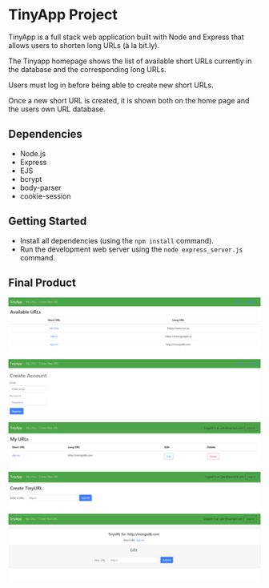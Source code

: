 # TinyApp Project

TinyApp is a full stack web application built with Node and Express that allows users to shorten long URLs (à la bit.ly).

The Tinyapp homepage shows the list of available short URLs currently in the database and the corresponding long URLs.

Users must log in before being able to create new short URLs.

Once a new short URL is created, it is shown both on the home page and the users own URL database.


## Dependencies

- Node.js
- Express
- EJS
- bcrypt
- body-parser
- cookie-session

## Getting Started

- Install all dependencies (using the `npm install` command).
- Run the development web server using the `node express_server.js` command.

## Final Product

!["Screenshot of Home page"](https://github.com/michealap/tinyapp/blob/master/docs/home.PNG?raw=true)
!["Screenshot of Register page"](https://github.com/michealap/tinyapp/blob/master/docs/register.PNG?raw=true)
!["Screenshot of New User Dashboard"](https://github.com/michealap/tinyapp/blob/master/docs/userUrl.PNG?raw=true)
!["Screenshot of Create New Url page"](https://github.com/michealap/tinyapp/blob/master/docs/create.PNG?raw=true)
!["Screenshot of Edit page"](https://github.com/michealap/tinyapp/blob/master/docs/useredit.PNG?raw=true)
